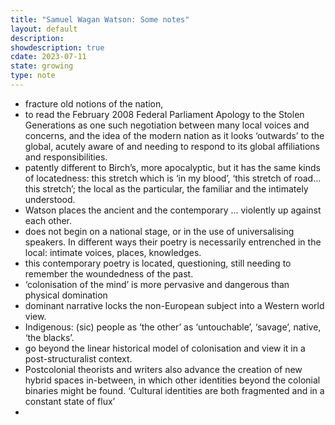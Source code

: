 ```yaml
---
title: "Samuel Wagan Watson: Some notes"
layout: default
description: 
showdescription: true
cdate: 2023-07-11
state: growing
type: note
---
```


- fracture old notions of the nation,
- to read the February 2008 Federal Parliament Apology to the Stolen Generations as one such negotiation between many local voices and concerns, and the idea of the modern nation as it looks ‘outwards’ to the global, acutely aware of and needing to respond to its global affiliations and responsibilities.
- patently different to Birch’s, more apocalyptic, but it has the same kinds of locatedness: this stretch which is ‘in my blood’, ‘this stretch of road…this stretch’; the local as the particular, the familiar and the intimately understood.
- Watson places the ancient and the contemporary ... violently up against each other.
- does not begin on a national stage, or in the use of universalising speakers. In different ways their poetry is necessarily entrenched in the local: intimate voices, places, knowledges.
- this contemporary poetry is located, questioning, still needing to remember the woundedness of the past.
- ‘colonisation of the mind’ is more pervasive and dangerous than physical domination
- dominant narrative locks the non-European subject into a Western world view.
- Indigenous: (sic) people as ‘the other’ as
‘untouchable’, ‘savage’, native, ‘the blacks’.
- go beyond the linear historical model of colonisation and view
it in a post-structuralist context.
- Postcolonial theorists and writers also
advance the creation of new hybrid spaces in-between, in which other identities beyond the colonial
binaries might be found. ‘Cultural identities are both fragmented and in a constant state of flux’
- 
